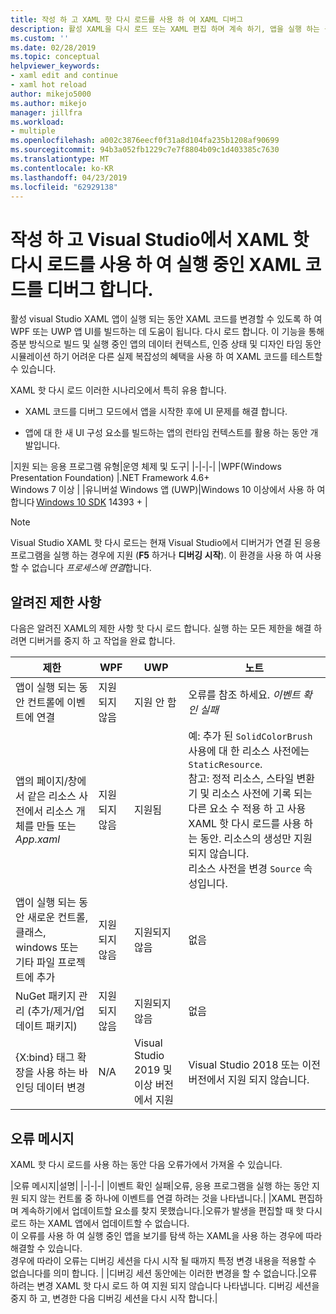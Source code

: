 ```yaml
---
title: 작성 하 고 XAML 핫 다시 로드를 사용 하 여 XAML 디버그
description: 활성 XAML을 다시 로드 또는 XAML 편집 하며 계속 하기, 앱을 실행 하는 동안 XAML 코드를 변경할 수 있습니다.
ms.custom: ''
ms.date: 02/28/2019
ms.topic: conceptual
helpviewer_keywords:
- xaml edit and continue
- xaml hot reload
author: mikejo5000
ms.author: mikejo
manager: jillfra
ms.workload:
- multiple
ms.openlocfilehash: a002c3876eecf0f31a8d104fa235b1208af90699
ms.sourcegitcommit: 94b3a052fb1229c7e7f8804b09c1d403385c7630
ms.translationtype: MT
ms.contentlocale: ko-KR
ms.lasthandoff: 04/23/2019
ms.locfileid: "62929138"
---
```

# <a name="write-and-debug-running-xaml-code-with-xaml-hot-reload-in-visual-studio"></a>작성 하 고 Visual Studio에서 XAML 핫 다시 로드를 사용 하 여 실행 중인 XAML 코드를 디버그 합니다.

활성 visual Studio XAML 앱이 실행 되는 동안 XAML 코드를 변경할 수 있도록 하 여 WPF 또는 UWP 앱 UI를 빌드하는 데 도움이 됩니다. 다시 로드 합니다. 이 기능을 통해 증분 방식으로 빌드 및 실행 중인 앱의 데이터 컨텍스트, 인증 상태 및 디자인 타임 동안 시뮬레이션 하기 어려운 다른 실제 복잡성의 혜택을 사용 하 여 XAML 코드를 테스트할 수 있습니다.

XAML 핫 다시 로드 이러한 시나리오에서 특히 유용 합니다.

* XAML 코드를 디버그 모드에서 앱을 시작한 후에 UI 문제를 해결 합니다.

* 앱에 대 한 새 UI 구성 요소를 빌드하는 앱의 런타임 컨텍스트를 활용 하는 동안 개발입니다.

|지원 되는 응용 프로그램 유형|운영 체제 및 도구|
|-|-|-|
|WPF(Windows Presentation Foundation) |.NET Framework 4.6+</br>Windows 7 이상 |
|유니버설 Windows 앱 (UWP)|Windows 10 이상에서 사용 하 여 합니다 [Windows 10 SDK](https://developer.microsoft.com/windows/downloads/windows-10-sdk) 14393 + |

> [!NOTE]
> Visual Studio XAML 핫 다시 로드는 현재 Visual Studio에서 디버거가 연결 된 응용 프로그램을 실행 하는 경우에 지원 (**F5** 하거나 **디버깅 시작**). 이 환경을 사용 하 여 사용할 수 없습니다 *프로세스에 연결*합니다.

## <a name="known-limitations"></a>알려진 제한 사항

다음은 알려진 XAML의 제한 사항 핫 다시 로드 합니다. 실행 하는 모든 제한을 해결 하려면 디버거를 중지 하 고 작업을 완료 합니다.

|제한|WPF|UWP|노트|
|-|-|-|-|
|앱이 실행 되는 동안 컨트롤에 이벤트에 연결|지원되지 않음|지원 안 함|오류를 참조 하세요. *이벤트 확인 실패*|
|앱의 페이지/창에서 같은 리소스 사전에서 리소스 개체를 만들 또는 *App.xaml*|지원되지 않음|지원됨|예: 추가 된 ```SolidColorBrush``` 사용에 대 한 리소스 사전에는 ```StaticResource```.</br>참고: 정적 리소스, 스타일 변환기 및 리소스 사전에 기록 되는 다른 요소 수 적용 하 고 사용 XAML 핫 다시 로드를 사용 하는 동안. 리소스의 생성만 지원 되지 않습니다.</br> 리소스 사전을 변경 ```Source``` 속성입니다.| 
|앱이 실행 되는 동안 새로운 컨트롤, 클래스, windows 또는 기타 파일 프로젝트에 추가|지원되지 않음|지원되지 않음|없음|
|NuGet 패키지 관리 (추가/제거/업데이트 패키지)|지원되지 않음|지원되지 않음|없음|
|{X:bind} 태그 확장을 사용 하는 바인딩 데이터 변경|N/A|Visual Studio 2019 및 이상 버전에서 지원|Visual Studio 2018 또는 이전 버전에서 지원 되지 않습니다.|

## <a name="error-messages"></a>오류 메시지

XAML 핫 다시 로드를 사용 하는 동안 다음 오류가에서 가져올 수 있습니다.

|오류 메시지|설명|
|-|-|-|
|이벤트 확인 실패|오류, 응용 프로그램을 실행 하는 동안 지원 되지 않는 컨트롤 중 하나에 이벤트를 연결 하려는 것을 나타냅니다.|
|XAML 편집하며 계속하기에서 업데이트할 요소를 찾지 못했습니다.|오류가 발생을 편집할 때 핫 다시 로드 하는 XAML 앱에서 업데이트할 수 없습니다.</br> 이 오류를 사용 하 여 실행 중인 앱을 보기를 탐색 하는 XAML을 사용 하는 경우에 따라 해결할 수 있습니다.</br> 경우에 따라이 오류는 디버깅 세션을 다시 시작 될 때까지 특정 변경 내용을 적용할 수 없습니다를 의미 합니다. |
|디버깅 세션 동안에는 이러한 변경을 할 수 없습니다.|오류 하려는 변경 XAML 핫 다시 로드 하 여 지원 되지 않습니다 나타냅니다. 디버깅 세션을 중지 하 고, 변경한 다음 디버깅 세션을 다시 시작 합니다.|